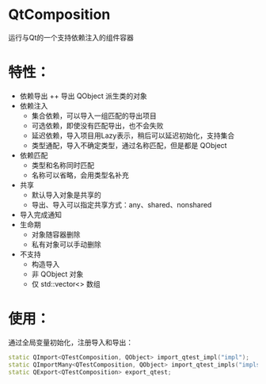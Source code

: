 # QtComposition
运行与Qt的一个支持依赖注入的组件容器

# 特性：
+ 依赖导出
++ 导出 QObject 派生类的对象
+ 依赖注入
   + 集合依赖，可以导入一组匹配的导出项目
   + 可选依赖，即使没有匹配导出，也不会失败
   + 延迟依赖，导入项目用Lazy表示，稍后可以延迟初始化，支持集合
   + 类型通配，导入不确定类型，通过名称匹配，但是都是 QObject
+ 依赖匹配
   + 类型和名称同时匹配
   + 名称可以省略，会用类型名补充
+ 共享
   + 默认导入对象是共享的
   + 导出、导入可以指定共享方式：any、shared、nonshared
+ 导入完成通知
+ 生命期
   + 对象随容器删除
   + 私有对象可以手动删除
+ 不支持
   + 构造导入
   + 非 QObject 对象
   + 仅 std::vector<> 数组

# 使用：
通过全局变量初始化，注册导入和导出：
```cpp
static QImport<QTestComposition, QObject> import_qtest_impl("impl");
static QImportMany<QTestComposition, QObject> import_qtest_impls("impls", QPart::nonshared, true);
static QExport<QTestComposition> export_qtest;
```
